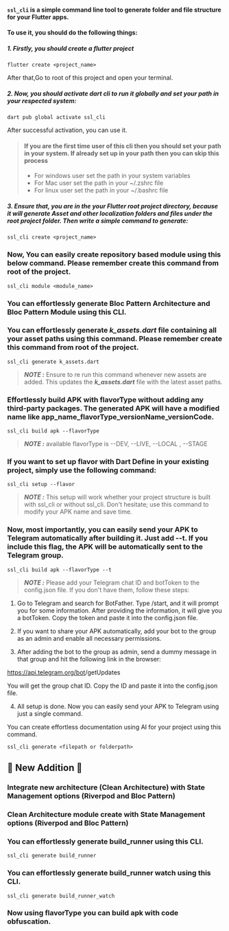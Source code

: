 #### `ssl_cli` is a simple command line tool to generate folder and file structure for your Flutter apps.

#### To use it, you should do the following things:

##### 1. Firstly, you should create a flutter project

    flutter create <project_name>

After that,Go to root of this project and open your terminal.

##### 2. Now, you should activate dart cli to run it globally and set your path in your respected system:

    dart pub global activate ssl_cli

After successful activation, you can use it.

> #### If you are the first time user of this cli then you should set your path in your system. If already set up in your path then you can skip this process
>
> - For windows user set the path in your system variables
> - For Mac user set the path in your ~/.zshrc file
> - For linux user set the path in your ~/.bashrc file

##### 3. Ensure that, you are in the your Flutter root project directory, because it will generate Asset and other localization folders and files under the root project folder. Then write a simple command to generate:

    ssl_cli create <project_name>


### Now, You can easily create repository based module using this below command. Please remember create this command from root of the project.

    ssl_cli module <module_name>
### You can effortlessly generate Bloc Pattern Architecture and Bloc Pattern Module using this CLI.

### You can effortlessly generate **_k_assets.dart_** file containing all your asset paths using this command. Please remember create this command from root of the project.

    ssl_cli generate k_assets.dart


> **_NOTE :_**  Ensure to re run this command whenever new assets are added. This updates the **_k_assets.dart_** file with the latest asset paths.

### Effortlessly build APK with flavorType without adding any third-party packages. The generated APK will have a modified name like app_name_flavorType_versionName_versionCode.

    ssl_cli build apk --flavorType 

> **_NOTE :_**  available flavorType is --DEV, --LIVE, --LOCAL , --STAGE



### If you want to set up flavor with Dart Define in your existing project, simply use the following command: 

    ssl_cli setup --flavor

> **_NOTE :_**  This setup will work whether your project structure is built with ssl_cli or without ssl_cli. Don't hesitate; use this command to modify your APK name and save time.

### Now, most importantly, you can easily send your APK to Telegram automatically after building it. Just add --t. If you include this flag, the APK will be automatically sent to the Telegram group.

    ssl_cli build apk --flavorType --t



> **_NOTE :_** Please add your Telegram chat ID and botToken to the config.json file. If you don't have them, follow these steps:

1. Go to Telegram and search for BotFather. Type /start, and it will prompt you for some information. After providing the information, it will give you a botToken. Copy the token and paste it into the config.json file.

2. If you want to share your APK automatically, add your bot to the group as an admin and enable all necessary permissions.

3. After adding the bot to the group as admin, send a dummy message in that group and hit the following link in the browser:
 
 https://api.telegram.org/bot<yourBotToken>/getUpdates
 
 You will get the group chat ID. Copy the ID and paste it into the config.json file.

4. All setup is done. Now you can easily send your APK to Telegram using just a single command.  


You can create effortless documentation using AI for your project using this command.

    ssl_cli generate <filepath or folderpath> 


## 🌟 New Addition 🌟

### Integrate new architecture (Clean Architecture) with State Management options (Riverpod and Bloc Pattern) 

### Clean Architecture module create with State Management options (Riverpod and Bloc Pattern) 

### You can effortlessly generate build_runner using this CLI.

    ssl_cli generate build_runner

### You can effortlessly generate build_runner watch using this CLI.

    ssl_cli generate build_runner_watch

### Now using flavorType you can build apk with code obfuscation.

